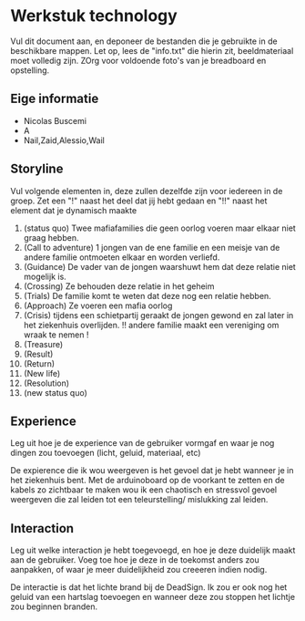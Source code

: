 # Werkstuk technology

Vul dit document aan, en deponeer de bestanden die je gebruikte in de beschikbare mappen. Let op, lees de "info.txt" die hierin zit, beeldmateriaal moet volledig zijn. ZOrg voor voldoende foto's van je breadboard en opstelling.


## Eige informatie

- Nicolas Buscemi
- A
- Nail,Zaid,Alessio,Wail


## Storyline 

Vul volgende elementen in, deze zullen dezelfde zijn voor iedereen in de groep. Zet een "!" naast het deel dat jij hebt gedaan en "!!" naast het element dat je dynamisch maakte

1. (status quo) Twee mafiafamilies die geen oorlog voeren maar elkaar niet graag hebben.
2. (Call to adventure) 1 jongen van de ene familie en een meisje van de andere familie ontmoeten elkaar en worden verliefd.
3. (Guidance) De vader van de jongen waarshuwt hem dat deze relatie niet mogelijk is.
4. (Crossing) Ze behouden deze relatie in het geheim
5. (Trials) De familie komt te weten dat deze nog een relatie hebben.
6. (Approach) Ze voeren een mafia oorlog
7. (Crisis) tijdens een schietpartij geraakt de jongen gewond en zal later in het ziekenhuis overlijden. !! andere familie maakt een vereniging om wraak te nemen ! 
8. (Treasure) 
9. (Result) 
10. (Return)
11. (New life)
12. (Resolution)
13. (new status quo) 

## Experience

Leg uit hoe je de experience van de gebruiker vormgaf en waar je nog dingen zou toevoegen (licht, geluid, materiaal, etc)

De expierence die ik wou weergeven is het gevoel dat je hebt wanneer je in het ziekenhuis bent. Met de arduinoboard op de voorkant te zetten en de kabels zo zichtbaar te maken wou ik een chaotisch en stressvol gevoel weergeven die zal leiden tot een teleurstelling/ mislukking zal leiden.

## Interaction

Leg uit welke interaction je hebt toegevoegd, en hoe je deze duidelijk maakt aan de gebruiker. Voeg toe hoe je deze in de toekomst anders zou aanpakken, of waar je meer duidelijkheid zou creeeren indien nodig.

De interactie is dat het lichte brand bij de DeadSign. Ik zou er ook nog 
het geluid van een hartslag toevoegen en wanneer deze zou stoppen het lichtje zou beginnen branden. 



